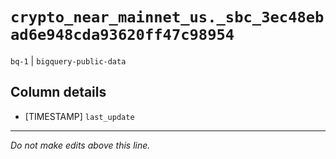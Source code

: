 # `crypto_near_mainnet_us._sbc_3ec48ebad6e948cda93620ff47c98954`
`bq-1` | `bigquery-public-data`

## Column details
* [TIMESTAMP] `last_update`

-------------------------------------------------------------------------------
*Do not make edits above this line.*
